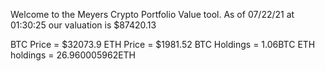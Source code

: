 Welcome to the Meyers Crypto Portfolio Value tool. 
As of 07/22/21 at 01:30:25 our valuation is $87420.13 

BTC Price = $32073.9
 ETH Price = $1981.52
BTC Holdings = 1.06BTC
 ETH holdings = 26.960005962ETH 
